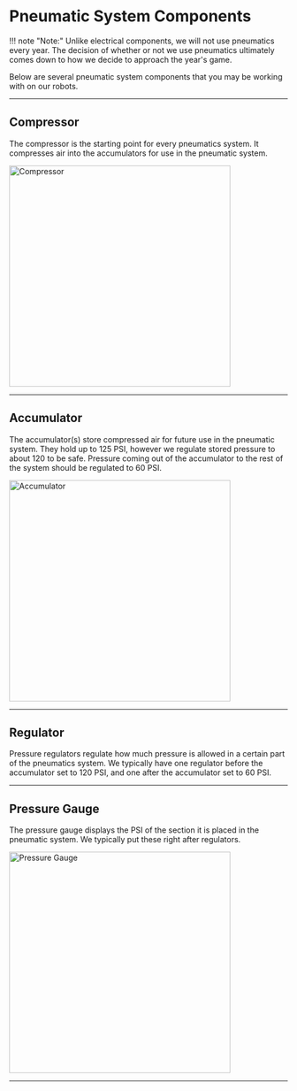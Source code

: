 # Pneumatic System Components

!!! note "Note:"
    Unlike electrical components, we will not use pneumatics every year. The decision of whether or not we use pneumatics ultimately comes down to how we decide to approach the year's game.

Below are several pneumatic system components that you may be working with on our robots.

---

## Compressor

The compressor is the starting point for every pneumatics system. It compresses air into the accumulators for use in the pneumatic system.

<img src="https://viaircorp.com/cdn/shop/products/90C_00090.jpg?crop=center&height=1200&v=1709752756&width=1200" alt="Compressor" width="400"/>

---

## Accumulator

The accumulator(s) store compressed air for future use in the pneumatic system. They hold up to 125 PSI, however we regulate stored pressure to about 120 to be safe. Pressure coming out of the accumulator to the rest of the system should be regulated to 60 PSI.

<img src="https://cdn.dekuprobotics.com/upload/images/products/910/1558864759zoom.jpg" alt="Accumulator" width="400"/>

---

## Regulator

Pressure regulators regulate how much pressure is allowed in a certain part of the pneumatics system. We typically have one regulator before the accumulator set to 120 PSI, and one after the accumulator set to 60 PSI.

---

## Pressure Gauge

The pressure gauge displays the PSI of the section it is placed in the pneumatic system. We typically put these right after regulators.

<img src="https://cdn1.bigcommerce.com/server3400/392a3/products/166/images/3409/PSB20-200__99757.1474577199.1280.1280.jpg?c=2" alt="Pressure Gauge" width="400"/>

---
